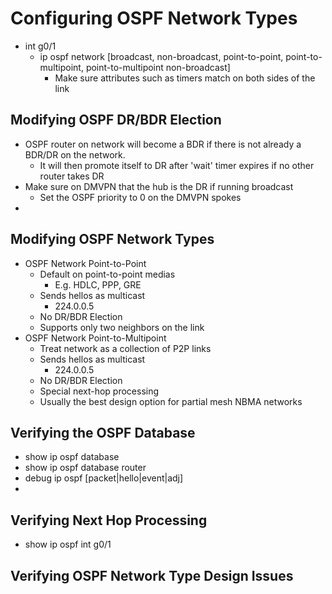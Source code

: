 # Configuring OSPF Network Types
- int g0/1
  - ip ospf network [broadcast, non-broadcast, point-to-point, point-to-multipoint, point-to-multipoint non-broadcast]
    - Make sure attributes such as timers match on both sides of the link
## Modifying OSPF DR/BDR Election
- OSPF router on network will become a BDR if there is not already a BDR/DR on the network.
  - It will then promote itself to DR after 'wait' timer expires if no other router takes DR
- Make sure on DMVPN that the hub is the DR if running broadcast
  - Set the OSPF priority to 0 on the DMVPN spokes
- 

## Modifying OSPF Network Types
- OSPF Network Point-to-Point
  - Default on point-to-point medias
    - E.g. HDLC, PPP, GRE
  - Sends hellos as multicast
    - 224.0.0.5
  - No DR/BDR Election
  - Supports only two neighbors on the link
- OSPF Network Point-to-Multipoint
  - Treat network as a collection of P2P links
  - Sends hellos as multicast
    - 224.0.0.5
  - No DR/BDR Election
  - Special next-hop processing
  - Usually the best design option for partial mesh NBMA networks
## Verifying the OSPF Database
- show ip ospf database
- show ip ospf database router
- debug ip ospf [packet|hello|event|adj]
- 

## Verifying Next Hop Processing
- show ip ospf int g0/1

## Verifying OSPF Network Type Design Issues